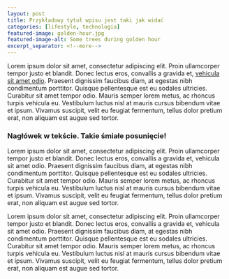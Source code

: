 ```yaml
---
layout: post
title: Przykładowy tytuł wpisu jest taki jak widać
categories: [lifestyle, technologia]
featured-image: golden-hour.jpg
featured-image-alt: Some trees during golden hour
excerpt_separator: <!--more-->
---
```

<p>Lorem ipsum dolor sit amet, consectetur adipiscing elit. Proin ullamcorper tempor justo et blandit. Donec lectus eros, convallis a gravida et, <a href="#">vehicula sit amet odio</a>. Praesent dignissim faucibus diam, at egestas nibh condimentum porttitor. Quisque pellentesque est eu sodales ultricies. Curabitur sit amet tempor odio.  Mauris semper lorem metus, ac rhoncus turpis vehicula eu. Vestibulum luctus nisl at mauris cursus bibendum vitae et ipsum. Vivamus suscipit, velit eu feugiat fermentum, tellus dolor pretium erat, non aliquam est augue sed tortor.</p>

<!--more-->

<h3>Nagłówek w tekście. Takie śmiałe posunięcie!</h3>

<p>Lorem ipsum dolor sit amet, consectetur adipiscing elit. Proin ullamcorper tempor justo et blandit. Donec lectus eros, convallis a gravida et, vehicula sit amet odio. Praesent dignissim faucibus diam, at egestas nibh condimentum porttitor. Quisque pellentesque est eu sodales ultricies. Curabitur sit amet tempor odio. Mauris semper lorem metus, ac rhoncus turpis vehicula eu. Vestibulum luctus nisl at mauris cursus bibendum vitae et ipsum. Vivamus suscipit, velit eu feugiat fermentum, tellus dolor pretium erat, non aliquam est augue sed tortor.</p>

<p>Lorem ipsum dolor sit amet, consectetur adipiscing elit. Proin ullamcorper tempor justo et blandit. Donec lectus eros, convallis a gravida et, vehicula sit amet odio. Praesent dignissim faucibus diam, at egestas nibh condimentum porttitor. Quisque pellentesque est eu sodales ultricies. Curabitur sit amet tempor odio. Mauris semper lorem metus, ac rhoncus turpis vehicula eu. Vestibulum luctus nisl at mauris cursus bibendum vitae et ipsum. Vivamus suscipit, velit eu feugiat fermentum, tellus dolor pretium erat, non aliquam est augue sed tortor.</p>